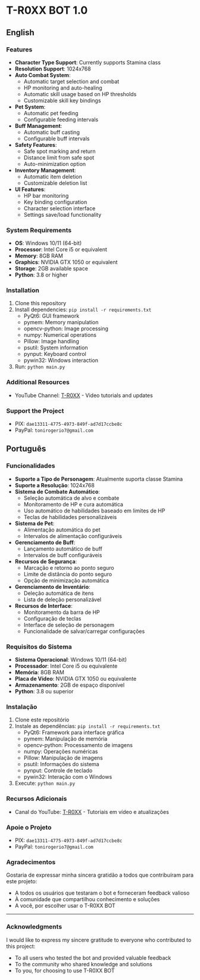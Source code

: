 # T-R0XX BOT 1.0

## English

### Features
- **Character Type Support**: Currently supports Stamina class
- **Resolution Support**: 1024x768
- **Auto Combat System**:
  - Automatic target selection and combat
  - HP monitoring and auto-healing
  - Automatic skill usage based on HP thresholds
  - Customizable skill key bindings
- **Pet System**:
  - Automatic pet feeding
  - Configurable feeding intervals
- **Buff Management**:
  - Automatic buff casting
  - Configurable buff intervals
- **Safety Features**:
  - Safe spot marking and return
  - Distance limit from safe spot
  - Auto-minimization option
- **Inventory Management**:
  - Automatic item deletion
  - Customizable deletion list
- **UI Features**:
  - HP bar monitoring
  - Key binding configuration
  - Character selection interface
  - Settings save/load functionality

### System Requirements
- **OS**: Windows 10/11 (64-bit)
- **Processor**: Intel Core i5 or equivalent
- **Memory**: 8GB RAM
- **Graphics**: NVIDIA GTX 1050 or equivalent
- **Storage**: 2GB available space
- **Python**: 3.8 or higher

### Installation
1. Clone this repository
2. Install dependencies: `pip install -r requirements.txt`
   - PyQt6: GUI framework
   - pymem: Memory manipulation
   - opencv-python: Image processing
   - numpy: Numerical operations
   - Pillow: Image handling
   - psutil: System information
   - pynput: Keyboard control
   - pywin32: Windows interaction
3. Run: `python main.py`

### Additional Resources
- YouTube Channel: [T-R0XX](https://www.youtube.com/@tonyr0xx/videos) - Video tutorials and updates

### Support the Project
- PIX: `dae13311-4775-4973-849f-ad7d17ccbe8c`
- PayPal: `tonirogerio7@gmail.com`

## Português

### Funcionalidades
- **Suporte a Tipo de Personagem**: Atualmente suporta classe Stamina
- **Suporte a Resolução**: 1024x768
- **Sistema de Combate Automático**:
  - Seleção automática de alvo e combate
  - Monitoramento de HP e cura automática
  - Uso automático de habilidades baseado em limites de HP
  - Teclas de habilidades personalizáveis
- **Sistema de Pet**:
  - Alimentação automática do pet
  - Intervalos de alimentação configuráveis
- **Gerenciamento de Buff**:
  - Lançamento automático de buff
  - Intervalos de buff configuráveis
- **Recursos de Segurança**:
  - Marcação e retorno ao ponto seguro
  - Limite de distância do ponto seguro
  - Opção de minimização automática
- **Gerenciamento de Inventário**:
  - Deleção automática de itens
  - Lista de deleção personalizável
- **Recursos de Interface**:
  - Monitoramento da barra de HP
  - Configuração de teclas
  - Interface de seleção de personagem
  - Funcionalidade de salvar/carregar configurações

### Requisitos do Sistema
- **Sistema Operacional**: Windows 10/11 (64-bit)
- **Processador**: Intel Core i5 ou equivalente
- **Memória**: 8GB RAM
- **Placa de Vídeo**: NVIDIA GTX 1050 ou equivalente
- **Armazenamento**: 2GB de espaço disponível
- **Python**: 3.8 ou superior

### Instalação
1. Clone este repositório
2. Instale as dependências: `pip install -r requirements.txt`
   - PyQt6: Framework para interface gráfica
   - pymem: Manipulação de memória
   - opencv-python: Processamento de imagens
   - numpy: Operações numéricas
   - Pillow: Manipulação de imagens
   - psutil: Informações do sistema
   - pynput: Controle de teclado
   - pywin32: Interação com o Windows
3. Execute: `python main.py`

### Recursos Adicionais
- Canal do YouTube: [T-R0XX](https://www.youtube.com/@tonyr0xx/videos) - Tutoriais em vídeo e atualizações

### Apoie o Projeto
- PIX: `dae13311-4775-4973-849f-ad7d17ccbe8c`
- PayPal: `tonirogerio7@gmail.com`

### Agradecimentos
Gostaria de expressar minha sincera gratidão a todos que contribuíram para este projeto:

- A todos os usuários que testaram o bot e forneceram feedback valioso
- À comunidade que compartilhou conhecimento e soluções
- A você, por escolher usar o T-R0XX BOT

---

### Acknowledgments
I would like to express my sincere gratitude to everyone who contributed to this project:

- To all users who tested the bot and provided valuable feedback
- To the community who shared knowledge and solutions
- To you, for choosing to use T-R0XX BOT
